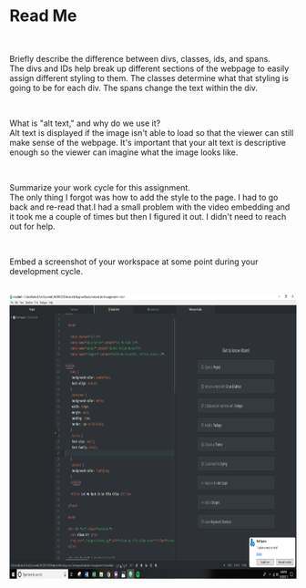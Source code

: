 <h1> Read Me </h1>
</br>
<p>
Briefly describe the difference between divs, classes, ids, and spans.
<br>
The divs and IDs help break up different sections of the webpage to easily assign different styling to them. The classes determine what that styling is going to be for each div. The spans change the text within the div.
</p>
<br>
<p>
What is "alt text," and why do we use it?
<br>
Alt text is displayed if the image isn't able to load so that the viewer can still make sense of the webpage. It's important that your alt text is descriptive enough so the viewer can imagine what the image looks like.
</p>
<br>
<p>
Summarize your work cycle for this assignment.
<br>
The only thing I forgot was how to add the style to the page. I had to go back and re-read that.I had a small problem with the video embedding and it took me a couple of times but then I figured it out. I didn't need to reach out for help.
</p>
<br>
<p>
Embed a screenshot of your workspace at some point during your development cycle.
</p>
<br>
<img src= "./holton-screenshot.png" alt="Rachel's Screenshot" title="screenshot" width="700" height="500" />
